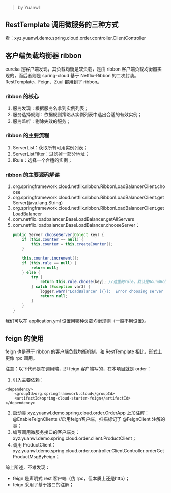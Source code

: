 > by Yuanwl

## RestTemplate 调用微服务的三种方式

看：xyz.yuanwl.demo.spring.cloud.order.controller.ClientController


## 客户端负载均衡器 ribbon

eureka 是客户端发现，其负载均衡是软负载，是由 ribbon 客户端负载均衡器实现的，而后者则是 spring-cloud 基于 Netflix-Ribbon 的二次封装。RestTemplate、Feign、Zuul 都用到了 ribbon。

### ribbon 的核心

1. 服务发现：根据服务名拿到实例列表；
1. 服务选择规则：依据规则策略从实例列表中选出合适的有效实例；
1. 服务监听：剔除失效的服务；

### ribbon 的主要流程

1. ServerList：获取所有可用实例列表；
1. ServerListFilter：过滤掉一部分地址；
1. IRule：选择一个合适的实例；

### ribbon 的主要源码解读

1. org.springframework.cloud.netflix.ribbon.RibbonLoadBalancerClient.choose
1. org.springframework.cloud.netflix.ribbon.RibbonLoadBalancerClient.getServer(java.lang.String)
1. org.springframework.cloud.netflix.ribbon.RibbonLoadBalancerClient.getLoadBalancer
1. com.netflix.loadbalancer.BaseLoadBalancer.getAllServers
1. com.netflix.loadbalancer.BaseLoadBalancer.chooseServer：
    ```java
    public Server chooseServer(Object key) {
        if (this.counter == null) {
            this.counter = this.createCounter();
        }

        this.counter.increment();
        if (this.rule == null) {
            return null;
        } else {
            try {
                return this.rule.choose(key); //这里的rule，默认是RoundRobinRule，也就是轮询负载均衡规则
            } catch (Exception var3) {
                logger.warn("LoadBalancer [{}]:  Error choosing server for key {}", new Object[]{this.name, key, var3});
                return null;
            }
        }
    }
    ```

我们可以在 application.yml 设置用哪种负载均衡规则（一般不用设置）。


## feign 的使用

feign 也是基于 ribbon 的客户端负载均衡机制，和 RestTemplate 相比，形式上更像 rpc 调用。

注意：以下代码是在调用端，即 feign 客户端写的，在本项目就是 order：

1. 引入主要依赖：
```
<dependency>
    <groupId>org.springframework.cloud</groupId>
    <artifactId>spring-cloud-starter-feign</artifactId>
</dependency>
```
2. 启动类 xyz.yuanwl.demo.spring.cloud.order.OrderApp 上加注解：@EnableFeignClients //启用feign客户端，扫描标记了 @FeignClient 注解的类；
3. 编写调用微服务接口的客户端类：xyz.yuanwl.demo.spring.cloud.order.client.ProductClient；
4. 调用 ProductClient：xyz.yuanwl.demo.spring.cloud.order.controller.ClientController.orderGetProductMsgByFeign；

综上所述，不难发现：

- feign 是声明式 rest 客户端（伪 rpc，但本质上还是http）；
- feign 采用了基于接口的注解；

